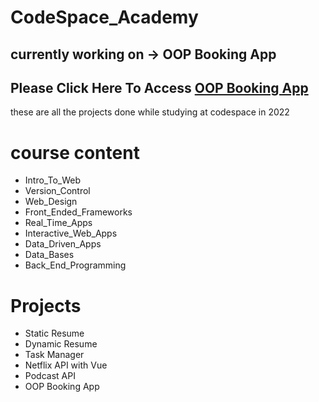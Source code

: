 # CodeSpace_Academy
## currently working on -> OOP Booking App
## Please Click Here To Access [OOP Booking App](https://github.com/BaeBischops/CodeSpace_Academy/tree/main/Back_Ended_Framework)
these are all the projects done while studying at codespace in 2022

# course content
* Intro_To_Web
* Version_Control
* Web_Design
* Front_Ended_Frameworks
* Real_Time_Apps
* Interactive_Web_Apps
* Data_Driven_Apps
* Data_Bases
* Back_End_Programming

# Projects
* Static Resume
* Dynamic Resume
* Task Manager
* Netflix API with Vue
* Podcast API
* OOP Booking App
